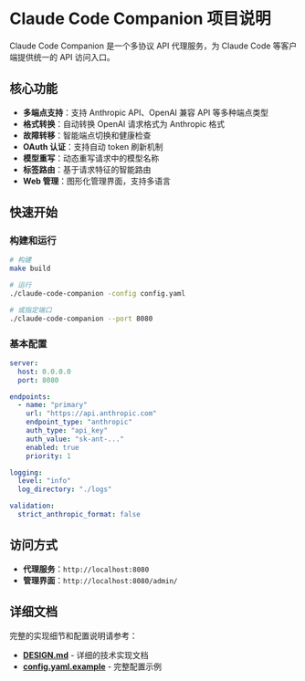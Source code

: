 # Claude Code Companion 项目说明

Claude Code Companion 是一个多协议 API 代理服务，为 Claude Code 等客户端提供统一的 API 访问入口。

## 核心功能

- **多端点支持**：支持 Anthropic API、OpenAI 兼容 API 等多种端点类型
- **格式转换**：自动转换 OpenAI 请求格式为 Anthropic 格式
- **故障转移**：智能端点切换和健康检查
- **OAuth 认证**：支持自动 token 刷新机制
- **模型重写**：动态重写请求中的模型名称
- **标签路由**：基于请求特征的智能路由
- **Web 管理**：图形化管理界面，支持多语言

## 快速开始

### 构建和运行

```bash
# 构建
make build

# 运行
./claude-code-companion -config config.yaml

# 或指定端口
./claude-code-companion --port 8080
```

### 基本配置

```yaml
server:
  host: 0.0.0.0
  port: 8080

endpoints:
  - name: "primary"
    url: "https://api.anthropic.com"
    endpoint_type: "anthropic"
    auth_type: "api_key"
    auth_value: "sk-ant-..."
    enabled: true
    priority: 1

logging:
  level: "info"
  log_directory: "./logs"

validation:
  strict_anthropic_format: false
```

## 访问方式

- **代理服务**：`http://localhost:8080`
- **管理界面**：`http://localhost:8080/admin/`

## 详细文档

完整的实现细节和配置说明请参考：

- **[DESIGN.md](./docs/DESIGN.md)** - 详细的技术实现文档
- **[config.yaml.example](./config.yaml.example)** - 完整配置示例
